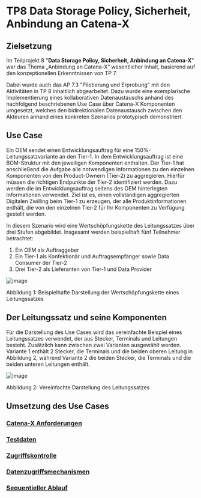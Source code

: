 # TP8 Data Storage Policy, Sicherheit, Anbindung an Catena-X
## Zielsetzung
Im Teilprojekt 8 "**Data Storage Policy, Sicherheit, Anbindung an Catena-X**" war das Thema „Anbindung an Catena-X“ wesentlicher Inhalt, basierend auf den konzeptionellen Erkenntnissen von TP 7. 

Dabei wurde auch das AP 7.3 "Pilotierung und Erprobung" mit den Aktivitäten in TP 8 inhaltlich abgearbeitet. Dazu wurde eine exemplarische Implementierung eines kollaborativen Datenaustauschs anhand des nachfolgend beschriebenen Use Case über Catena-X Komponenten umgesetzt, welches den bidirektionalen Datenaustausch zwischen den Akteuren anhand eines konkreten Szenarios prototypisch demonstriert.

## Use Case
Ein OEM sendet einen Entwicklungsauftrag für eine 150%-Leitungssatzvariante an den Tier-1. In dem Entwicklungsauftrag ist eine BOM-Struktur mit den jeweiligen Komponenten enthalten. Der Tier-1 hat anschließend die Aufgabe alle notwendigen Informationen zu den einzelnen Komponenten von den Product-Ownern (Tier-2) zu aggregieren. Hierfür müssen die richtigen Endpunkte der Tier-2 identifiziert werden. Dazu werden die im Entwicklungsauftrag seitens des OEM hinterlegten Informationen verwendet. Ziel ist es, einen vollständigen aggregierten Digitalen Zwilling beim Tier-1 zu erzeugen, der alle Produktinformationen enthält, die von den einzelnen Tier-2 für Ihr Komponenten zu Verfügung gestellt werden.

In diesem Szenario wird eine Wertschöpfungskette des Leitungssatzes über drei Stufen abgebildet. Insgesamt werden beispielhaft fünf Teilnehmer betrachtet:

1.	Ein OEM als Auftraggeber
3.	Ein Tier-1 als Konfektionär und Auftragsempfänger sowie Data Consumer der Tier-2	
5.	Drei Tier-2 als Lieferanten von Tier-1 und Data Provider
   
 ![image](https://github.com/user-attachments/assets/64e59452-5849-4839-a585-6a0061a5fab2)

Abbildung 1: Beispielhafte Darstellung der Wertschöpfungskette eines Leitungssatzes

##	Der Leitungssatz und seine Komponenten
Für die Darstellung des Use Cases wird das vereinfachte Beispiel eines Leitungssatzes verwendet, der aus Stecker, Terminals und Leitungen besteht. Zusätzlich kann zwischen zwei Varianten ausgewählt werden. Variante 1 enthält 2 Stecker, die Terminals und die beiden oberen Leitung in Abbildung 2, während Variante 2 die beiden Stecker, die Terminals und die beiden unteren Leitungen enthält. 

![image](https://github.com/user-attachments/assets/b05ac68d-f96c-4a5e-879a-bedafc687761)
 
Abbildung 2: Vereinfachte Darstellung des Leitungssatzes

## Umsetzung des Use Cases
### [Catena-X Anforderungen](https://github.com/VWS4LS/vws4ls-subproject-results/blob/main/TP08/CX-Anforderungen.md)
### [Testdaten](https://github.com/VWS4LS/vws4ls-subproject-results/tree/main/TP08/Testdaten#readme)
### [Zugriffskontrolle](https://github.com/VWS4LS/vws4ls-subproject-results/blob/main/TP08/Zugriffskontrolle.md)
### [Datenzugriffsmechanismen](https://github.com/VWS4LS/vws4ls-subproject-results/blob/main/TP08/CX-Datenzugriff.md)
### [Sequentieller Ablauf](https://github.com/VWS4LS/vws4ls-subproject-results/blob/main/TP08/UseCaseAblauf.md)
